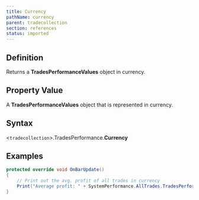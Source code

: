 ```yaml
---
title: Currency
pathName: currency
parent: tradecollection
section: references
status: imported
---
```


## Definition

Returns a **TradesPerformanceValues** object in currency.

## Property Value

A **TradesPerformanceValues** object that is represented in currency.

## Syntax

<`tradecollection`>.TradesPerformance.**Currency**

## Examples

```csharp
protected override void OnBarUpdate()
{
    // Print out the avg. profit of all trades in currency
    Print("Average profit: " + SystemPerformance.AllTrades.TradesPerformance.Currency.AverageProfit);
}
```
